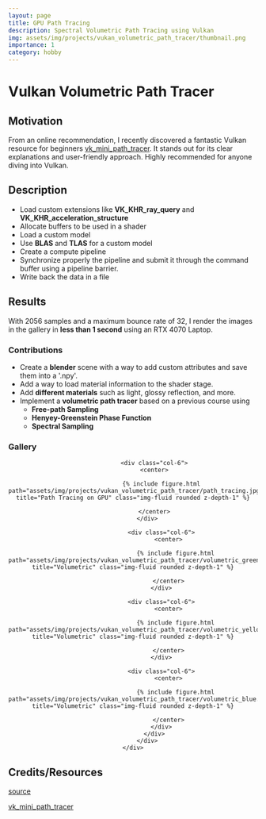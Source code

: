 ```yaml
---
layout: page
title: GPU Path Tracing
description: Spectral Volumetric Path Tracing using Vulkan
img: assets/img/projects/vukan_volumetric_path_tracer/thumbnail.png
importance: 1
category: hobby
---
```


# Vulkan Volumetric Path Tracer

## Motivation

From an online recommendation, I recently discovered a fantastic Vulkan resource for beginners [vk_mini_path_tracer](https://nvpro-samples.github.io/vk_mini_path_tracer/index.html). It stands out for its clear explanations and user-friendly approach. Highly recommended for anyone diving into Vulkan.

## Description

* Load custom extensions like **VK_KHR_ray_query** and **VK_KHR_acceleration_structure**
* Allocate buffers to be used in a shader
* Load a custom model
* Use **BLAS** and **TLAS** for a custom model
* Create a compute pipeline 
* Synchronize properly the pipeline and submit it through the command buffer using a pipeline barrier.
* Write back the data in a file

## Results

With 2056 samples and a maximum bounce rate of 32, I render the images in the gallery in **less than 1 second** using an RTX 4070 Laptop.

### Contributions

* Create a **blender** scene with a way to add custom attributes and save them into a '.npy'.
* Add a way to load material information to the shader stage.
* Add **different materials** such as light, glossy reflection, and more.
* Implement a **volumetric path tracer** based on a previous course using 
    * **Free-path Sampling**
    * **Henyey-Greenstein Phase Function**
    * **Spectral Sampling**

### Gallery

<center>
    <div class="row">
            <div class="col-12">
                <div class="row">

                <div class="col-6">
                <center>

                    {% include figure.html path="assets/img/projects/vukan_volumetric_path_tracer/path_tracing.jpg" title="Path Tracing on GPU" class="img-fluid rounded z-depth-1" %}

                </center>
            </div>

                    <div class="col-6">
                        <center>

                            {% include figure.html path="assets/img/projects/vukan_volumetric_path_tracer/volumetric_green.png" title="Volumetric" class="img-fluid rounded z-depth-1" %}
                            
                        </center>
                    </div>

                    <div class="col-6">
                        <center>

                            {% include figure.html path="assets/img/projects/vukan_volumetric_path_tracer/volumetric_yellow.png" title="Volumetric" class="img-fluid rounded z-depth-1" %}
                            
                        </center>
                    </div>

                    <div class="col-6">
                        <center>

                            {% include figure.html path="assets/img/projects/vukan_volumetric_path_tracer/volumetric_blue.png" title="Volumetric" class="img-fluid rounded z-depth-1" %}
                            
                        </center>
                    </div>
                </div>
            </div>
    </div>
</center>

## Credits/Resources

[source](https://github.com/bolducke/vk_volumetric_path_tracer)

[vk_mini_path_tracer](https://nvpro-samples.github.io/vk_mini_path_tracer/index.html)